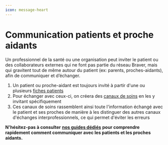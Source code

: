 ```yaml
---
icon: message-heart
---
```


# Communication patients et proche aidants

Un professionnel de la santé ou une organisation peut inviter le patient ou des collaborateurs externes qui ne font pas partie du réseau Braver, mais qui gravitent tout de même autour du patient (ex: parents, proches-aidants), afin de communiquer et d’échanger.

1. Un patient ou proche-aidant est toujours invité à partir d'une ou plusieurs [fiches patients](fiches-patients.md)
2. Pour échanger avec ceux-ci, on créera des [canaux de soins](canaux-de-soins.md) en les y invitant spécifiquement
3. Ces canaux de soins rassemblent ainsi toute l'information échangé avec le patient et ses proches de manière à les distinguer des autres canaux d'échanges interprofessionnels, ce qui permet d'éviter les erreurs

**N'hésitez-pas à consulter** [**nos guides dédiés**](https://braver-1.gitbook.io/braver/training/pour-les-professionnels/communication-patients-et-proche-aidants) **pour comprendre rapidement comment communiquer avec les patients et les proches aidants.**
